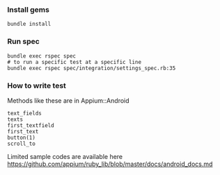 ### Install gems
```
bundle install
```

### Run spec
```
bundle exec rspec spec
# to run a specific test at a specific line
bundle exec rspec spec/integration/settings_spec.rb:35
```

### How to write test
Methods like these are in Appium::Android
```
text_fields
texts
first_textfield
first_text
button(1)
scroll_to
```

Limited sample codes are available here https://github.com/appium/ruby_lib/blob/master/docs/android_docs.md

